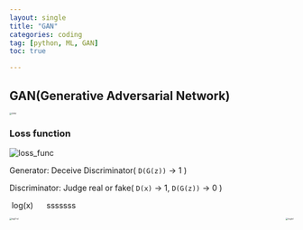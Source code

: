```yaml
---
layout: single
title: "GAN"
categories: coding
tag: [python, ML, GAN]
toc: true

---
```


## GAN(Generative Adversarial Network)

<img src="../../images/2023-02-22-1/GAN.png" alt="GAN" style="zoom:25%;" />

### Loss function

![loss_func](../../images/2023-02-22-1/loss_func.png)

Generator: Deceive Discriminator( ``D(G(z))`` -> 1 )

Discriminator: Judge real or fake( ``D(x)`` -> 1, ``D(G(z))`` -> 0 )  

​                        log(x)   &#160;&#160;&#160;&#160;		sssssss				

<p>
  <img src="../../images/2023-02-22-1/log(1-x).png" align="left" alt="log(1-x)" style="zoom:25%;" />
  <img src="../../images/2023-02-22-1/log(x).png" align="right" alt="log(x)" style="zoom:25%;" />  
</p>






<!-- <figure class="half">
  <img src="../../images/2023-02-22-1/log(1-x).png" align="center" alt="log(1-x)" style="zoom:25%;" />
  <img src="../../images/2023-02-22-1/log(x).png" align="center" alt="log(x)" style="zoom:25%;" />   -->
​                  